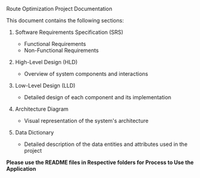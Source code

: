Route Optimization Project Documentation

This document contains the following sections:

1. Software Requirements Specification (SRS)
   - Functional Requirements
   - Non-Functional Requirements

2. High-Level Design (HLD)
   - Overview of system components and interactions

3. Low-Level Design (LLD)
   - Detailed design of each component and its implementation

4. Architecture Diagram
   - Visual representation of the system's architecture

5. Data Dictionary
   - Detailed description of the data entities and attributes used in the project

**Please use the README files in Respective folders for Process to Use the Application**
